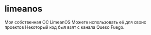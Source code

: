 # limeanos
Моя собственная ОС LimeanOS
Можете использовать её для своих проектов
Некоторый код был взят с канала Queso Fuego.
